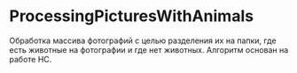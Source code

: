 # ProcessingPicturesWithAnimals
Обработка массива фотографий с целью разделения их на папки, где есть животные на фотографии и где нет животных. Алгоритм основан на работе НС.
